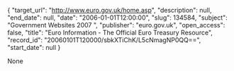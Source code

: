 {
  "target_url": "http://www.euro.gov.uk/home.asp", 
  "description": null, 
  "end_date": null, 
  "date": "2006-01-01T12:00:00", 
  "slug": 134584, 
  "subject": "Government Websites 2007 ", 
  "publisher": "euro.gov.uk", 
  "open_access": false, 
  "title": "Euro Information - The Official Euro Treasury Resource", 
  "record_id": "20060101T120000/sbkXTiChK/L5cNmagNP0QQ==", 
  "start_date": null
}

None